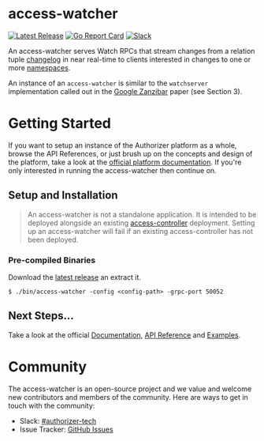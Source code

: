 # access-watcher

[![Latest Release](https://img.shields.io/github/v/release/authorizer-tech/access-watcher)](https://github.com/authorizer-tech/access-watcher/releases/latest)
[![Go Report Card](https://goreportcard.com/badge/github.com/authorizer-tech/access-watcher)](https://goreportcard.com/report/github.com/authorizer-tech/access-watcher)
[![Slack](https://img.shields.io/badge/slack-%23authorizer--tech-green)](https://authorizer-tech.slack.com)

An access-watcher serves Watch RPCs that stream changes from a relation tuple [changelog](https://authorizer-tech.github.io/docs/overview/architecture#changelog) in near real-time to clients interested in changes to one or more [namespaces](https://authorizer-tech.github.io/docs/overview/concepts/namespaces).

An instance of an `access-watcher` is similar to the `watchserver` implementation called out in the [Google Zanzibar](https://research.google/pubs/pub48190/) paper (see Section 3).

# Getting Started
If you want to setup an instance of the Authorizer platform as a whole, browse the API References, or just brush up on the concepts and design of the platform, take a look at the [official platform documentation](https://authorizer-tech.github.io/docs/overview/introduction). If you're only interested in running the access-watcher then continue on.

## Setup and Installation
> An access-watcher is not a standalone application. It is intended to be deployed alongside an existing [access-controller](https://github.com/authorizer-tech/access-controller) deployment. Setting up an access-watcher will fail if an existing access-controller has not been deployed.

### Pre-compiled Binaries
Download the [latest release](https://github.com/authorizer-tech/access-watcher/releases) an extract it.

```console
$ ./bin/access-watcher -config <config-path> -grpc-port 50052
```

## Next Steps...
Take a look at the official [Documentation](https://authorizer-tech.github.io/docs/overview/introduction), [API Reference](https://authorizer-tech.github.io/docs/api-reference/overview) and [Examples](https://authorizer-tech.github.io/docs/overview/examples/examples-intro).

# Community
The access-watcher is an open-source project and we value and welcome new contributors and members
of the community. Here are ways to get in touch with the community:

* Slack: [#authorizer-tech](https://authorizer-tech.slack.com)
* Issue Tracker: [GitHub Issues](https://github.com/authorizer-tech/access-watcher/issues)